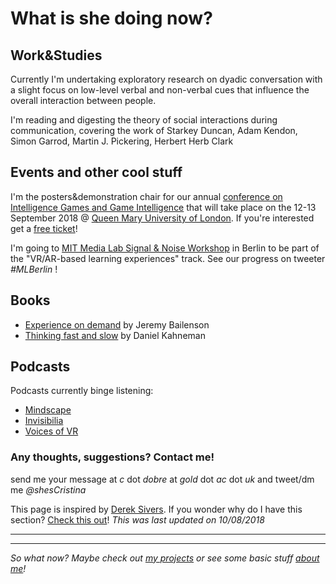 # **What is she doing now?**

## Work&Studies

Currently I'm undertaking exploratory research on dyadic conversation with a slight focus on low-level verbal and non-verbal cues that influence the overall interaction between people.

I'm reading and digesting the theory of social interactions during communication, covering the work of Starkey Duncan, Adam Kendon, Simon Garrod, Martin J. Pickering, Herbert Herb Clark

## Events and other cool stuff

I'm the posters&demonstration chair for our annual [conference on Intelligence Games and Game Intelligence](http://2018.iggi.org.uk/) that will take place on the 12-13 September 2018 @ [Queen Mary University of London](https://www.qmul.ac.uk/). If you're interested get a [free ticket](https://www.eventbrite.co.uk/e/iggi-conference-2018-tickets-44359564652)!

I'm going to [MIT Media Lab Signal & Noise Workshop](https://www.media.mit.edu/events/mlberlin-signalandnoise/) in Berlin to be part of the "VR/AR-based learning experiences" track. See our progress on tweeter *#MLBerlin* !

## Books

* [Experience on demand](https://www.amazon.co.uk/Experience-Demand-Virtual-Reality-Works/dp/0393253694) by Jeremy Bailenson
* [Thinking fast and slow](https://www.amazon.co.uk/Thinking-Fast-Slow-Daniel-Kahneman/dp/0606275649/ref=tmm_hrd_swatch_0?_encoding=UTF8&qid=1532621860&sr=8-1) by  Daniel Kahneman

## Podcasts
Podcasts currently binge listening: 
* [Mindscape](https://www.preposterousuniverse.com/podcast/2018/07/02/welcome-to-the-mindscape-podcast/)
* [Invisibilia](https://www.npr.org/invisibilia/)
* [Voices of VR](http://voicesofvr.com/)




### Any thoughts, suggestions? Contact me!
send me your message at *c* dot *dobre* at *gold* dot *ac* dot *uk* 
and tweet/dm me *@shesCristina*



This page is inspired by [Derek Sivers](https://sivers.org/).  If you wonder why do I have this section?  [Check this out](https://nownownow.com/about)! 
*This was last updated on 10/08/2018*

---
---
*So what now? Maybe check out [my projects](https://cristinadobre.github.io/now.html) or see some basic stuff [about me](https://cristinadobre.github.io/)!*
